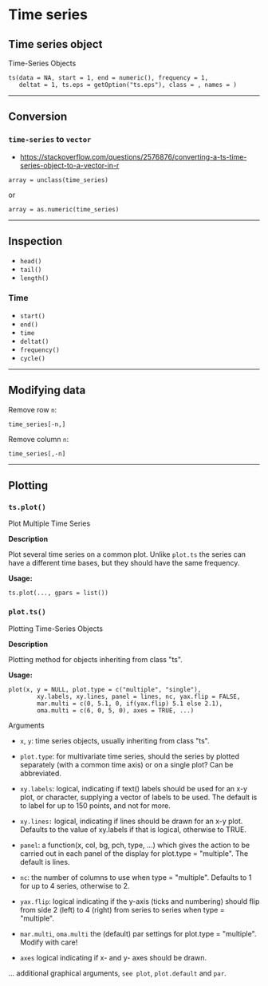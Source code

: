 # Time series



## Time series object

Time-Series Objects

~~~~
ts(data = NA, start = 1, end = numeric(), frequency = 1,
   deltat = 1, ts.eps = getOption("ts.eps"), class = , names = )
~~~~


------------------------------------------------------------------------------------------------

## Conversion

### `time-series` to `vector`

- https://stackoverflow.com/questions/2576876/converting-a-ts-time-series-object-to-a-vector-in-r

~~~~
array = unclass(time_series)
~~~~

or

~~~~
array = as.numeric(time_series)
~~~~

------------------------------------------------------------------------------------------------

## Inspection


- `head()`
- `tail()`
- `length()`

### Time

- `start()`
- `end()`
- `time`
- `deltat()`
- `frequency()`
- `cycle()`



------------------------------------------------------------------------------------------------


## Modifying data

Remove row `n`: 

~~~~
time_series[-n,]
~~~~

Remove column `n`: 

~~~~
time_series[,-n]
~~~~

------------------------------------------------------------------------------------------------


## Plotting


### `ts.plot()`

Plot Multiple Time Series

**Description**

Plot several time series on a common plot. Unlike `plot.ts` the series can have
a different time bases, but they should have the same frequency.

**Usage:**

~~~~
ts.plot(..., gpars = list())
~~~~


### `plot.ts()`


Plotting Time-Series Objects

**Description**

Plotting method for objects inheriting from class "ts".

**Usage:**


~~~~
plot(x, y = NULL, plot.type = c("multiple", "single"),
        xy.labels, xy.lines, panel = lines, nc, yax.flip = FALSE,
        mar.multi = c(0, 5.1, 0, if(yax.flip) 5.1 else 2.1),
        oma.multi = c(6, 0, 5, 0), axes = TRUE, ...)
~~~~

Arguments

- `x`, `y`: time series objects, usually inheriting from class "ts".

- `plot.type`: for multivariate time series, should the series by plotted
separately (with a common time axis) or on a single plot? Can be abbreviated.

- `xy.labels`: logical, indicating if text() labels should be used for an x-y
plot, or character, supplying a vector of labels to be used. The default is to
label for up to 150 points, and not for more.

- `xy.lines:` logical, indicating if lines should be drawn for an x-y plot.
Defaults to the value of xy.labels if that is logical, otherwise to TRUE.

- `panel`: a function(x, col, bg, pch, type, ...) which gives the action to be
carried out in each panel of the display for plot.type = "multiple". The
default is lines.

- `nc`: the number of columns to use when type = "multiple". Defaults to 1 for
up to 4 series, otherwise to 2.

- `yax.flip`: logical indicating if the y-axis (ticks and numbering) should
flip from side 2 (left) to 4 (right) from series to series when type =
"multiple".

- `mar.multi`, `oma.multi` the (default) par settings for plot.type =
"multiple". Modify with care!

- `axes`	logical indicating if x- and y- axes should be drawn.

...	
additional graphical arguments, `see plot`, `plot.default` and `par`.
